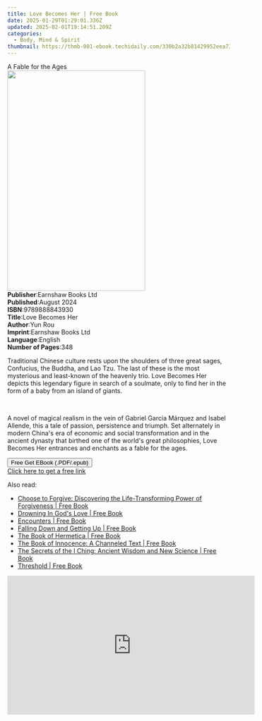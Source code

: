 ```yaml
---
title: Love Becomes Her | Free Book
date: 2025-01-29T01:29:01.336Z
updated: 2025-02-01T19:14:51.209Z
categories:
  - Body, Mind & Spirit
thumbnail: https://thmb-001-ebook.techidaily.com/330b2a32b81429952eea7349462342b57e387e68202fed66cff9e2763238abbd.jpg
---
```

<main id="book-container">
  <div class="flex flex-col">
    <div class="book-brief flex-1 py-6 px-4 sm:p-6 md:py-10 md:px-8">
      <!-- brief-->
      <div class="book-brief-main">A Fable for the Ages</div>
    </div>
    <div
      class="book-meta-info flex-1 grid gap-4 col-start-1 col-end-3 row-start-1 sm:mb-6 sm:grid-cols-4 lg:gap-6 lg:col-start-2 lg:row-end-6 lg:row-span-6 lg:mb-0"
    >
      <div
        class="book-meta-info-left place-content-center mt-4 p-4 text-sm leading-6 col-start-2 col-span-2 dark:text-slate-400"
      >
        <img
          class="w-full h-500 object-cover rounded-lg sm:h-255 sm:col-span-2 lg:col-span-full"
          src="https://img-001-ebook.techidaily.com/6ba7414306bf5abb3fe1952963ff41bf437e5a0af51906eee77946696482bb60.jpg"
          alt=""
          width="312"
          height="500"
        />
      </div>
      <div
        class="book-meta-info-right mt-2 col-start-1 row-start-2 col-span-3 self-center"
      >
        <!-- meta data  -->
        <div class="flex flex-col px-4 md:px-8">
          <div class="flex-1">
            <strong>Publisher</strong>:<span class="px-2"
              >Earnshaw Books Ltd</span
            >
          </div>
          <div class="flex-1">
            <strong>Published</strong>:<span class="px-2">August 2024</span>
          </div>
          <div class="flex-1">
            <strong>ISBN</strong>:<span class="px-2">9789888843930</span>
          </div>
          <div class="flex-1">
            <strong>Title</strong>:<span class="px-2">Love Becomes Her</span>
          </div>
          <div class="flex-1">
            <strong>Author</strong>:<span class="px-2">Yun Rou</span>
          </div>
          <div class="flex-1">
            <strong>Imprint</strong>:<span class="px-2"
              >Earnshaw Books Ltd</span
            >
          </div>
          <div class="flex-1">
            <strong>Language</strong>:<span class="px-2">English</span>
          </div>
          <div class="flex-1">
            <strong>Number of Pages</strong>:<span class="px-2">348</span>
          </div>
        </div>
      </div>
    </div>
    <div class="book-description flex-1 py-6 px-4 sm:p-6 md:py-10 md:px-8">
      <div class="book-description-main">
        <div accordion-content="" id="description">
          <p>
            Traditional Chinese culture rests upon the shoulders of three great
            sages, Confucius, the Buddha, and Lao Tzu. The last of these is the
            most mysterious and least-known of the heavenly trio. Love Becomes
            Her depicts this legendary figure in search of a soulmate, only to
            find her in the form of a baby from an island of giants.
          </p>
          <p><br /></p>
          <p>
            A novel of magical realism in the vein of Gabriel Garcia Márquez and
            Isabel Allende, this a tale of passion, persistence and triumph. Set
            alternately in modern China's era of economic and social
            transformation and in the ancient dynasty that birthed one of the
            world's great philosophies, Love Becomes Her entrances and enchants
            as a fable for the ages.
          </p>
        </div>
      </div>
    </div>
    <div class="book-excerpts flex-1 py-6 px-4 sm:p-6 md:py-10 md:px-8"></div>
    <div
      class="book-about-author flex-1 py-6 px-4 sm:p-6 md:py-10 md:px-8"
    ></div>
    <div class="book-free-get flex-1 py-6 px-4 sm:p-6 md:py-10 md:px-8">
      <button
        id="btn-free-get"
        class="bg-blue-500 hover:bg-blue-700 text-white font-bold py-2 px-4 rounded"
      >
        Free Get EBook (.PDF/.epub)
      </button>
      <div id="countdown-display" class="px-2 text-lg mt-2"></div>
      <a
        id="free-link"
        class="hidden bg-blue-500 hover:bg-blue-700 text-white font-bold py-2 px-4 rounded"
        href="https://www.ebooks.com/en-us/book/211387528/love-becomes-her/yun-rou/"
        target="_blank"
        >Click here to get a free link</a
      >
    </div>
    <script>
      let countdownTime = 0;
      let countdownInterval = null;
      document
        .getElementById('btn-free-get')
        .addEventListener('click', startCountdown);
      function startCountdown() {
        countdownTime = new Date().getTime() + 60000 * 3;
        countdownInterval = setInterval(updateCountdown, 1000);
        document.getElementById('btn-free-get').disabled = true;
        document
          .getElementById('btn-free-get')
          .classList.add('bg-gray-500', 'cursor-not-allowed');
      }
      function updateCountdown() {
        let currentTime = new Date().getTime();
        let timeLeft = countdownTime - currentTime;
        let secondsLeft = Math.floor(timeLeft / 1000);
        document.getElementById('countdown-display').innerHTML =
          `Remaining time: ${secondsLeft} seconds.`;
        if (secondsLeft <= 0) {
          clearInterval(countdownInterval);
          document.getElementById('btn-free-get').classList.add('hidden');
          document.getElementById('free-link').classList.remove('hidden');
          document.getElementById('countdown-display').innerHTML = '';
        }
      }
    </script>
  </div>
</main>

<ins class="adsbygoogle"
      style="display:block"
      data-ad-client="ca-pub-7571918770474297"
      data-ad-slot="8358498916"
      data-ad-format="auto"
      data-full-width-responsive="true"></ins>
    

<span class="atpl-alsoreadstyle">Also read:</span>
<div><ul>
<li><a href="https://novels-ebooks.techidaily.com/210726911-9798986222219-choose-to-forgive-discovering-the-life-transforming-power-of-forgiveness/"><u>Choose to Forgive: Discovering the Life-Transforming Power of Forgiveness | Free Book</u></a></li>
<li><a href="https://novels-ebooks.techidaily.com/210727066-9781685265557-drowning-in-gods-love/"><u>Drowning In God's Love | Free Book</u></a></li>
<li><a href="https://novels-ebooks.techidaily.com/210726725-9781250879578-encounters/"><u>Encounters | Free Book</u></a></li>
<li><a href="https://novels-ebooks.techidaily.com/210726825-9781250862631-falling-down-and-getting-up/"><u>Falling Down and Getting Up | Free Book</u></a></li>
<li><a href="https://novels-ebooks.techidaily.com/210726699-9781250897855-the-book-of-hermetica/"><u>The Book of Hermetica | Free Book</u></a></li>
<li><a href="https://novels-ebooks.techidaily.com/210726689-9781250833808-the-book-of-innocence-a-channeled-text/"><u>The Book of Innocence: A Channeled Text | Free Book</u></a></li>
<li><a href="https://novels-ebooks.techidaily.com/210726765-9781250896483-the-secrets-of-the-i-ching-ancient-wisdom-and-new-science/"><u>The Secrets of the I Ching: Ancient Wisdom and New Science | Free Book</u></a></li>
<li><a href="https://novels-ebooks.techidaily.com/210726807-9781250782298-threshold/"><u>Threshold | Free Book</u></a></li>
</ul></div>

<!-- affiliate ads begin -->
<iframe width="560" height="315" src="https://www.youtube.com/embed/FLlUft1ZxI0?si=pBd5QdHEE27qsNlN" title="YouTube video player" frameborder="0" allow="accelerometer; autoplay; clipboard-write; encrypted-media; gyroscope; picture-in-picture; web-share" referrerpolicy="strict-origin-when-cross-origin" allowfullscreen></iframe>
<!-- affiliate ads end -->

